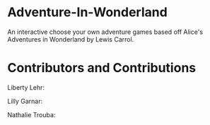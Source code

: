 # Adventure-In-Wonderland

An interactive choose your own adventure games based off Alice's Adventures in Wonderland by Lewis Carrol.

# Contributors and Contributions
Liberty Lehr:

Lilly Garnar:

Nathalie Trouba:
